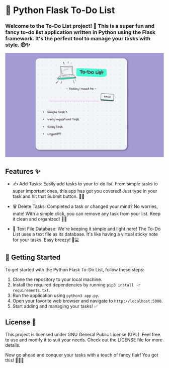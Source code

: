 # 📝 Python Flask To-Do List

### Welcome to the To-Do List project! 🎉 This is a super fun and fancy to-do list application written in Python using the Flask framework. It's the perfect tool to manage your tasks with style. 😎✨


![](https://raw.githubusercontent.com/Revisto/to-do-list/master/assets/preview.png)


## Features ✨
- ✍️ Add Tasks: Easily add tasks to your to-do list. From simple tasks to super important ones, this app has got you covered! Just type in your task and hit that Submit button. 📝🔥

- 🗑️ Delete Tasks: Completed a task or changed your mind? No worries, mate! With a simple click, you can remove any task from your list. Keep it clean and organized! 💪🚮

- 💾 Text File Database: We're keeping it simple and light here! The To-Do List uses a text file as its database. It's like having a virtual sticky note for your tasks. Easy breezy! 📁💻

## 🚀 Getting Started

To get started with the Python Flask To-Do List, follow these steps:

1. Clone the repository to your local machine.
2. Install the required dependencies by running `pip3 install -r requirements.txt`.
3. Run the application using `python3 app.py`.
4. Open your favorite web browser and navigate to `http://localhost:5000`.
5. Start adding and managing your tasks! ✅

## License 📜

This project is licensed under GNU General Public License (GPL). Feel free to use and modify it to suit your needs. Check out the LICENSE file for more details.


Now go ahead and conquer your tasks with a touch of fancy flair! You got this! 💪💼✨
